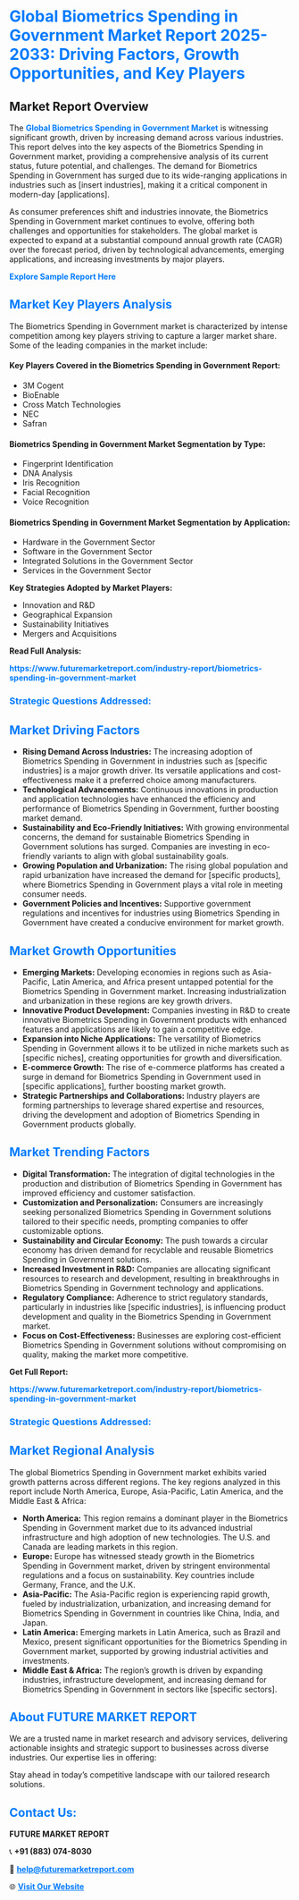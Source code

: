 <h1 style="color: #007BFF;">Global Biometrics Spending in Government Market Report 2025-2033: Driving Factors, Growth Opportunities, and Key Players</h1>

<section id="overview">
<h2>Market Report Overview</h2>
<p>The <a href="https://www.futuremarketreport.com/industry-report/biometrics-spending-in-government-market" style="color: #007BFF; text-decoration: none;"><strong>Global Biometrics Spending in Government Market</strong></a> is witnessing significant growth, driven by increasing demand across various industries. This report delves into the key aspects of the Biometrics Spending in Government market, providing a comprehensive analysis of its current status, future potential, and challenges. The demand for Biometrics Spending in Government has surged due to its wide-ranging applications in industries such as [insert industries], making it a critical component in modern-day [applications].</p>
<p>As consumer preferences shift and industries innovate, the Biometrics Spending in Government market continues to evolve, offering both challenges and opportunities for stakeholders. The global market is expected to expand at a substantial compound annual growth rate (CAGR) over the forecast period, driven by technological advancements, emerging applications, and increasing investments by major players.</p>
</section>

<section id="overview">
<p><a href="https://www.futuremarketreport.com/request-sample/reportId=64011" style="color: #007BFF; text-decoration: none;"><strong>Explore Sample Report Here</strong></a></p>
</section>

<section id="key-players">
<h2 style="color: #007BFF;">Market Key Players Analysis</h2>
<p>The Biometrics Spending in Government market is characterized by intense competition among key players striving to capture a larger market share. Some of the leading companies in the market include:</p>
<h4>Key Players Covered in the Biometrics Spending in Government Report:</h4>
<ul><li>3M Cogent</li><li>BioEnable</li><li>Cross Match Technologies</li><li>NEC</li><li>Safran</li></ul>
<h4>Biometrics Spending in Government Market Segmentation by Type:</h4>
<ul><li>Fingerprint Identification</li><li>DNA Analysis</li><li>Iris Recognition</li><li>Facial Recognition</li><li>Voice Recognition</li></ul>

<h4>Biometrics Spending in Government Market Segmentation by Application:</h4>
<ul><li>Hardware in the Government Sector</li><li>Software in the Government Sector</li><li>Integrated Solutions in the Government Sector</li><li>Services in the Government Sector</li></ul>
<p><strong>Key Strategies Adopted by Market Players:</strong></p>
<ul>
<li>Innovation and R&D</li>
<li>Geographical Expansion</li>
<li>Sustainability Initiatives</li>
<li>Mergers and Acquisitions</li>
</ul>
</section>

<section>
<p><strong>Read Full Analysis: </strong></p><a href="https://www.futuremarketreport.com/industry-report/biometrics-spending-in-government-market" style="color: #007BFF; text-decoration: none;"><strong>https://www.futuremarketreport.com/industry-report/biometrics-spending-in-government-market</strong></a>
<h3 style="color: #007BFF;">Strategic Questions Addressed:</h3>
</section>

<section id="driving-factors">
<h2 style="color: #007BFF;">Market Driving Factors</h2>
<ul>
<li><strong>Rising Demand Across Industries:</strong> The increasing adoption of Biometrics Spending in Government in industries such as [specific industries] is a major growth driver. Its versatile applications and cost-effectiveness make it a preferred choice among manufacturers.</li>
<li><strong>Technological Advancements:</strong> Continuous innovations in production and application technologies have enhanced the efficiency and performance of Biometrics Spending in Government, further boosting market demand.</li>
<li><strong>Sustainability and Eco-Friendly Initiatives:</strong> With growing environmental concerns, the demand for sustainable Biometrics Spending in Government solutions has surged. Companies are investing in eco-friendly variants to align with global sustainability goals.</li>
<li><strong>Growing Population and Urbanization:</strong> The rising global population and rapid urbanization have increased the demand for [specific products], where Biometrics Spending in Government plays a vital role in meeting consumer needs.</li>
<li><strong>Government Policies and Incentives:</strong> Supportive government regulations and incentives for industries using Biometrics Spending in Government have created a conducive environment for market growth.</li>
</ul>
</section>

<section id="growth-opportunities">
<h2 style="color: #007BFF;">Market Growth Opportunities</h2>
<ul>
<li><strong>Emerging Markets:</strong> Developing economies in regions such as Asia-Pacific, Latin America, and Africa present untapped potential for the Biometrics Spending in Government market. Increasing industrialization and urbanization in these regions are key growth drivers.</li>
<li><strong>Innovative Product Development:</strong> Companies investing in R&D to create innovative Biometrics Spending in Government products with enhanced features and applications are likely to gain a competitive edge.</li>
<li><strong>Expansion into Niche Applications:</strong> The versatility of Biometrics Spending in Government allows it to be utilized in niche markets such as [specific niches], creating opportunities for growth and diversification.</li>
<li><strong>E-commerce Growth:</strong> The rise of e-commerce platforms has created a surge in demand for Biometrics Spending in Government used in [specific applications], further boosting market growth.</li>
<li><strong>Strategic Partnerships and Collaborations:</strong> Industry players are forming partnerships to leverage shared expertise and resources, driving the development and adoption of Biometrics Spending in Government products globally.</li>
</ul>
</section>

<section id="trending-factors">
<h2 style="color: #007BFF;">Market Trending Factors</h2>
<ul>
<li><strong>Digital Transformation:</strong> The integration of digital technologies in the production and distribution of Biometrics Spending in Government has improved efficiency and customer satisfaction.</li>
<li><strong>Customization and Personalization:</strong> Consumers are increasingly seeking personalized Biometrics Spending in Government solutions tailored to their specific needs, prompting companies to offer customizable options.</li>
<li><strong>Sustainability and Circular Economy:</strong> The push towards a circular economy has driven demand for recyclable and reusable Biometrics Spending in Government solutions.</li>
<li><strong>Increased Investment in R&D:</strong> Companies are allocating significant resources to research and development, resulting in breakthroughs in Biometrics Spending in Government technology and applications.</li>
<li><strong>Regulatory Compliance:</strong> Adherence to strict regulatory standards, particularly in industries like [specific industries], is influencing product development and quality in the Biometrics Spending in Government market.</li>
<li><strong>Focus on Cost-Effectiveness:</strong> Businesses are exploring cost-efficient Biometrics Spending in Government solutions without compromising on quality, making the market more competitive.</li>
</ul>
</section>

<section>
<p><strong>Get Full Report: </strong></p><a href="https://www.futuremarketreport.com/industry-report/biometrics-spending-in-government-market" style="color: #007BFF; text-decoration: none;"><strong>https://www.futuremarketreport.com/industry-report/biometrics-spending-in-government-market</strong></a>
<h3 style="color: #007BFF;">Strategic Questions Addressed:</h3>
</section>


<section id="regional-analysis">
<h2 style="color: #007BFF;">Market Regional Analysis</h2>
<p>The global Biometrics Spending in Government market exhibits varied growth patterns across different regions. The key regions analyzed in this report include North America, Europe, Asia-Pacific, Latin America, and the Middle East & Africa:</p>
<ul>
<li><strong>North America:</strong> This region remains a dominant player in the Biometrics Spending in Government market due to its advanced industrial infrastructure and high adoption of new technologies. The U.S. and Canada are leading markets in this region.</li>
<li><strong>Europe:</strong> Europe has witnessed steady growth in the Biometrics Spending in Government market, driven by stringent environmental regulations and a focus on sustainability. Key countries include Germany, France, and the U.K.</li>
<li><strong>Asia-Pacific:</strong> The Asia-Pacific region is experiencing rapid growth, fueled by industrialization, urbanization, and increasing demand for Biometrics Spending in Government in countries like China, India, and Japan.</li>
<li><strong>Latin America:</strong> Emerging markets in Latin America, such as Brazil and Mexico, present significant opportunities for the Biometrics Spending in Government market, supported by growing industrial activities and investments.</li>
<li><strong>Middle East & Africa:</strong> The region’s growth is driven by expanding industries, infrastructure development, and increasing demand for Biometrics Spending in Government in sectors like [specific sectors].</li>
</ul>
</section>

<footer>
<h2 style="color: #007BFF;">About FUTURE MARKET REPORT</h2>
<p>We are a trusted name in market research and advisory services, delivering actionable insights and strategic support to businesses across diverse industries. Our expertise lies in offering:</p>

<p>Stay ahead in today’s competitive landscape with our tailored research solutions.</p>

<h2 style="color: #007BFF;">Contact Us:</h2>
<p><strong>FUTURE MARKET REPORT</strong></p>
<p>📞 <strong>+91 (883) 074-8030</strong></p>
<p>📧 <strong><a href="mailto:help@futuremarketreport.com" style="color: #007BFF;">help@futuremarketreport.com</a></strong></p>
<p>🌐 <strong><a href="https://www.futuremarketreport.com/" style="color: #007BFF;">Visit Our Website</a></strong></p>
</footer>